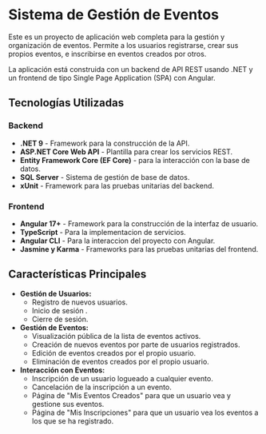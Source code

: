 # Sistema de Gestión de Eventos

Este es un proyecto de aplicación web completa para la gestión y organización de eventos. Permite a los usuarios registrarse, crear sus propios eventos, e inscribirse en eventos creados por otros.

La aplicación está construida con un backend de API REST usando .NET y un frontend de tipo Single Page Application (SPA) con Angular.

## Tecnologías Utilizadas

### Backend
* **.NET 9** - Framework para la construcción de la API.
* **ASP.NET Core Web API** - Plantilla para crear los servicios REST.
* **Entity Framework Core (EF Core)** - para la interacción con la base de datos.
* **SQL Server** - Sistema de gestión de base de datos.
* **xUnit** - Framework para las pruebas unitarias del backend.

### Frontend
* **Angular 17+** - Framework para la construcción de la interfaz de usuario.
* **TypeScript** - Para la implementacion de servicios.
* **Angular CLI** - Para la interaccion del proyecto con Angular.
* **Jasmine y Karma** - Frameworks para las pruebas unitarias del frontend.

## Características Principales

* **Gestión de Usuarios:**
    * Registro de nuevos usuarios.
    * Inicio de sesión .
    * Cierre de sesión.
* **Gestión de Eventos:**
    * Visualización pública de la lista de eventos activos.
    * Creación de nuevos eventos por parte de usuarios registrados.
    * Edición de eventos creados por el propio usuario.
    * Eliminación de eventos creados por el propio usuario.
* **Interacción con Eventos:**
    * Inscripción de un usuario logueado a cualquier evento.
    * Cancelación de la inscripción a un evento.
    * Página de "Mis Eventos Creados" para que un usuario vea y gestione sus eventos.
    * Página de "Mis Inscripciones" para que un usuario vea los eventos a los que se ha registrado.
